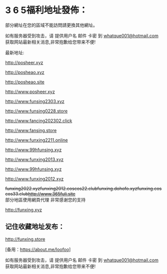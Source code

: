 # 3 6 5福利地址發佈：  

  部分網址在您的區域不能訪問請更換其他網址。
  
  如有服务器受到攻击，请 提供用户名 邮件 卡密 到 whatque001@hotmail.com 获取网站最新相关消息,非常抱歉给您带来不便!
  
  最新地址:

  http://posheer.xyz
  
  http://posheao.xyz
  
  http://posheao.site
  
  http://www.posheer.xyz
  
  http://www.funsing2303.xyz

  http://www.funsing0228.store

  http://www.fancing202302.click

  http://www.fansing.store
  
  http://www.funxing2211.online 
  
  http://www.99hfunsing.xyz
  
  http://www.funxing2013.xyz
  
  http://www.99hfunsing.xyz

  http://www.funxing2012.xyz
  
  ~~funxing2022.xyz~~~~funxing2012.coscos22.club~~~~funxing.dohofo.xyz~~~~funxing.coscos33.club~~~~http://www.365fuli.site~~  
  部分地區使用網頁代理  非常感谢您的支持
  
  http://funxing.xyz

## 记住收藏地址发布：
   http://funxing.store
   
   [备用：https://about.me/loofoo]

如有服务器受到攻击，请 提供用户名 邮件 卡密 到 whatque001@hotmail.com 获取网站最新相关消息,非常抱歉给您带来不便!
